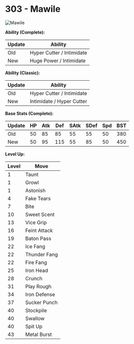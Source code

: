 # 303 - Mawile
![][303]

**Ability (Complete):**

Update | Ability
---    | ---
Old    | Hyper Cutter / Intimidate
New    | Huge Power / Intimidate

**Ability (Classic):**

Update | Ability
---    | ---
Old    | Hyper Cutter / Intimidate
New    | Intimidate / Hyper Cutter

**Base Stats (Complete):**

Update | HP | Atk | Def | SAtk | SDef | Spd | BST
---    | ---| --- | --- | ---  | ---  | --- | ---
Old    | 50 |  85 |  85 |  55  |  55  |  50  |  380
New    | 50 |  95 |  115 |  55  |  85  |  50  |  450

**Level Up:**

Level | Move
---   | ---
  1   | Taunt
  1   | Growl
  1   | Astonish
  4   | Fake Tears
  7   | Bite
 10   | Sweet Scent
 13   | Vice Grip
 16   | Feint Attack
 19   | Baton Pass
 22   | Ice Fang
 22   | Thunder Fang
 22   | Fire Fang
 25   | Iron Head
 28   | Crunch
 31   | Play Rough
 34   | Iron Defense
 37   | Sucker Punch
 40   | Stockpile
 40   | Swallow
 40   | Spit Up
 43   | Metal Burst



[303]: https://raw.githubusercontent.com/PokeAPI/sprites/master/sprites/pokemon/303.png "Mawile"
